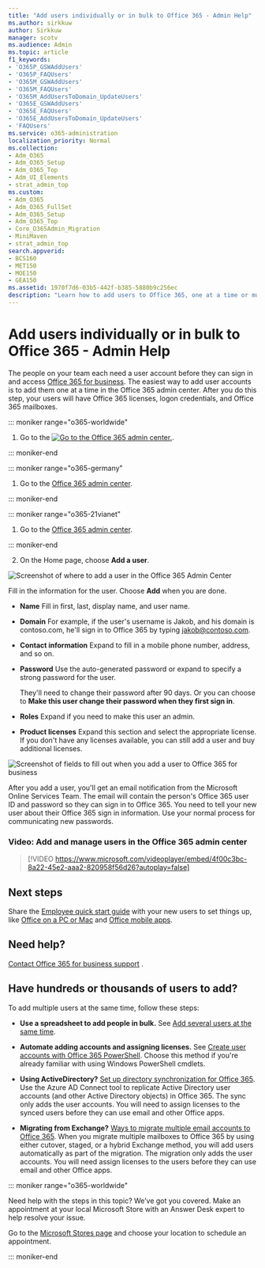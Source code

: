 ```yaml
---
title: "Add users individually or in bulk to Office 365 - Admin Help"
ms.author: sirkkuw
author: Sirkkuw
manager: scotv
ms.audience: Admin
ms.topic: article
f1_keywords:
- 'O365P_GSWAddUsers'
- 'O365P_FAQUsers'
- 'O365M_GSWAddUsers'
- 'O365M_FAQUsers'
- 'O365M_AddUsersToDomain_UpdateUsers'
- 'O365E_GSWAddUsers'
- 'O365E_FAQUsers'
- 'O365E_AddUsersToDomain_UpdateUsers'
- 'FAQUsers'
ms.service: o365-administration
localization_priority: Normal
ms.collection:
- Adm_O365
- Adm_O365_Setup
- Adm_O365_Top
- Adm_UI_Elements
- strat_admin_top
ms.custom:
- Adm_O365
- Adm_O365_FullSet
- Adm_O365_Setup
- Adm_O365_Top
- Core_O365Admin_Migration
- MiniMaven
- strat_admin_top
search.appverid:
- BCS160
- MET150
- MOE150
- GEA150
ms.assetid: 1970f7d6-03b5-442f-b385-5880b9c256ec
description: "Learn how to add users to Office 365, one at a time or multiple users at the same time from a CSV file."
---
```


# Add users individually or in bulk to Office 365 - Admin Help

The people on your team each need a user account before they can sign in and access [Office 365 for business](https://go.microsoft.com/fwlink/?LinkID=519395). The easiest way to add user accounts is to add them one at a time in the Office 365 admin center. After you do this step, your users will have Office 365 licenses, logon credentials, and Office 365 mailboxes.
  
::: moniker range="o365-worldwide"
1.  Go to the [![Go to the Office 365 admin center.](../media/e00ba917-c3fb-4173-b344-43eb5c7eeb15.png)](https://portal.office.com/adminportal/home).

::: moniker-end

::: moniker range="o365-germany"

1. Go to the [Office 365 admin center](https://portal.office.de/adminportal/home).

::: moniker-end

::: moniker range="o365-21vianet"

1. Go to the [Office 365 admin center](https://login.partner.microsoftonline.cn).

::: moniker-end

2. On the Home page, choose **Add a user**.
    
![Screenshot of where to add a user in the Office 365 Admin Center](../media/010c2b40-87e0-4e91-b60a-89ea71022462.png)
  
Fill in the information for the user. Choose **Add** when you are done. 
  
- **Name** Fill in first, last, display name, and user name. 
    
- **Domain** For example, if the user's username is Jakob, and his domain is contoso.com, he'll sign in to Office 365 by typing jakob@contoso.com. 
    
- **Contact information** Expand to fill in a mobile phone number, address, and so on. 
    
- **Password** Use the auto-generated password or expand to specify a strong password for the user. 
    
    They'll need to change their password after 90 days. Or you can choose to **Make this user change their password when they first sign in**.
    
- **Roles** Expand if you need to make this user an admin. 
    
- **Product licenses** Expand this section and select the appropriate license. If you don't have any licenses available, you can still add a user and buy additional licenses. 
    
![Screenshot of fields to fill out when you add a user to Office 365 for business](../media/86a46e4a-107e-4607-82fc-bbc3218d344a.png)
  
After you add a user, you'll get an email notification from the Microsoft Online Services Team. The email will contain the person's Office 365 user ID and password so they can sign in to Office 365. You need to tell your new user about their Office 365 sign in information. Use your normal process for communicating new passwords.
  
### Video: Add and manage users in the Office 365 admin center

> [!VIDEO https://www.microsoft.com/videoplayer/embed/4f00c3bc-8a22-45e2-aaa2-820958f56d26?autoplay=false]
  
## Next steps

Share the [Employee quick start guide](https://support.office.com/article/b9700090-ce64-4046-ab92-ce8488a7bc0f.aspx) with your new users to set things up, like [Office on a PC or Mac](https://support.office.com/article/4414eaaf-0478-48be-9c42-23adc4716658.aspx) and [Office mobile apps](https://support.office.com/article/7dabb6cb-0046-40b6-81fe-767e0b1f014f.aspx).
  
## Need help?

[Contact Office 365 for business support](../contact-support-for-business-products.md) . 
  
  
## Have hundreds or thousands of users to add?


To add multiple users at the same time, follow these steps:
  
- **Use a spreadsheet to add people in bulk.** See [Add several users at the same time](https://docs.microsoft.com/office365/enterprise/add-several-users-at-the-same-time).
    
- **Automate adding accounts and assigning licenses.** See [Create user accounts with Office 365 PowerShell](https://docs.microsoft.com/office365/enterprise/powershell/create-user-accounts-with-office-365-powershell). Choose this method if you're already familiar with using Windows PowerShell cmdlets.
    
- **Using ActiveDirectory?** [Set up directory synchronization for Office 365](https://docs.microsoft.com/office365/enterprise/set-up-directory-synchronization). Use the Azure AD Connect tool to replicate Active Directory user accounts (and other Active Directory objects) in Office 365. The sync only adds the user accounts. You will need to assign licenses to the synced users before they can use email and other Office apps.
    
- **Migrating from Exchange?** [Ways to migrate multiple email accounts to Office 365](https://docs.microsoft.com/Exchange/mailbox-migration/mailbox-migration). When you migrate multiple mailboxes to Office 365 by using either cutover, staged, or a hybrid Exchange method, you will add users automatically as part of the migration. The migration only adds the user accounts. You will need assign licenses to the users before they can use email and other Office apps.

::: moniker range="o365-worldwide"

Need help with the steps in this topic? We’ve got you covered. Make an appointment at your local Microsoft Store with an Answer Desk expert to help resolve your issue.

Go to the [Microsoft Stores page](https://go.microsoft.com/fwlink/?LinkID=2041482) and choose your location to schedule an appointment.

::: moniker-end